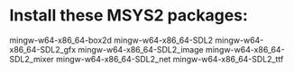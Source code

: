 # Install these MSYS2 packages:

mingw-w64-x86_64-box2d
mingw-w64-x86_64-SDL2
mingw-w64-x86_64-SDL2_gfx
mingw-w64-x86_64-SDL2_image
mingw-w64-x86_64-SDL2_mixer
mingw-w64-x86_64-SDL2_net
mingw-w64-x86_64-SDL2_ttf

